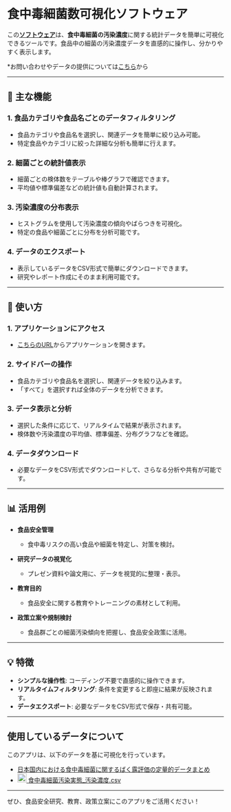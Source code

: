 # 食中毒細菌数可視化ソフトウェア

この[**ソフトウェア**](https://concentration-of-contamination1-624097414875.asia-northeast1.run.app)は、**食中毒細菌の汚染濃度**に関する統計データを簡単に可視化できるツールです。食品中の細菌の汚染濃度データを直感的に操作し、分かりやすく表示します。

*お問い合わせやデータの提供については[こちら](https://docs.google.com/forms/d/e/1FAIpQLSf2FwkiAWmr3g_50BpPAx5_87w3pwLMPRYeKwCFSfqgSJ1iTA/viewform?usp=header)から

---

## 🌟 主な機能

### 1. **食品カテゴリや食品名ごとのデータフィルタリング**
- 食品カテゴリや食品名を選択し、関連データを簡単に絞り込み可能。
- 特定食品やカテゴリに絞った詳細な分析も簡単に行えます。

### 2. **細菌ごとの統計値表示**
- 細菌ごとの検体数をテーブルや棒グラフで確認できます。
- 平均値や標準偏差などの統計値も自動計算されます。

### 3. **汚染濃度の分布表示**
- ヒストグラムを使用して汚染濃度の傾向やばらつきを可視化。
- 特定の食品や細菌ごとに分布を分析可能です。

### 4. **データのエクスポート**
- 表示しているデータをCSV形式で簡単にダウンロードできます。
- 研究やレポート作成にそのまま利用可能です。

---

## 📘 使い方

### 1. **アプリケーションにアクセス**
- [こちらのURL](https://foodcontamiriskapptest-snhhv2zpvszwfmbm6kwhhm.streamlit.app/)からアプリケーションを開きます。

### 2. **サイドバーの操作**
- 食品カテゴリや食品名を選択し、関連データを絞り込みます。
- 「すべて」を選択すれば全体のデータを分析できます。

### 3. **データ表示と分析**
- 選択した条件に応じて、リアルタイムで結果が表示されます。
- 検体数や汚染濃度の平均値、標準偏差、分布グラフなどを確認。

### 4. **データダウンロード**
- 必要なデータをCSV形式でダウンロードして、さらなる分析や共有が可能です。

---

## 📊 活用例

- **食品安全管理**
  - 食中毒リスクの高い食品や細菌を特定し、対策を検討。

- **研究データの視覚化**
  - プレゼン資料や論文用に、データを視覚的に整理・表示。

- **教育目的**
  - 食品安全に関する教育やトレーニングの素材として利用。

- **政策立案や規制検討**
  - 食品群ごとの細菌汚染傾向を把握し、食品安全政策に活用。

---

## 💡 特徴

- **シンプルな操作性**: コーディング不要で直感的に操作できます。
- **リアルタイムフィルタリング**: 条件を変更すると即座に結果が反映されます。
- **データエクスポート**: 必要なデータをCSV形式で保存・共有可能。

---

## 使用しているデータについて

このアプリは、以下のデータを基に可視化を行っています。

- [日本国内における食中毒細菌に関するばく露評価の定量的データまとめ](https://github.com/kento-koyama/food_micro_data_risk)
- <a href= "https://github.com/kento-koyama/food_micro_data_risk/blob/main/%E9%A3%9F%E4%B8%AD%E6%AF%92%E7%B4%B0%E8%8F%8C%E6%B1%9A%E6%9F%93%E5%AE%9F%E6%85%8B_%E6%B1%9A%E6%9F%93%E6%BF%83%E5%BA%A6.csv" title="CSV"><img src="https://upload.wikimedia.org/wikipedia/commons/f/f3/.xlsx_icon.svg" alt="CSV" width="21px" height="21px">
[食中毒細菌汚染実態_汚染濃度.csv](https://github.com/kento-koyama/food_micro_data_risk/blob/main/%E9%A3%9F%E4%B8%AD%E6%AF%92%E7%B4%B0%E8%8F%8C%E6%B1%9A%E6%9F%93%E5%AE%9F%E6%85%8B_%E6%B1%9A%E6%9F%93%E6%BF%83%E5%BA%A6.csv)

---

ぜひ、食品安全研究、教育、政策立案にこのアプリをご活用ください！

